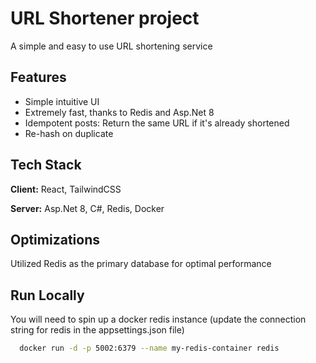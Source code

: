 # URL Shortener project

A simple and easy to use URL shortening service

## Features

- Simple intuitive UI
- Extremely fast, thanks to Redis and Asp.Net 8
- Idempotent posts: Return the same URL if it's already shortened
- Re-hash on duplicate

## Tech Stack

**Client:** React, TailwindCSS

**Server:** Asp.Net 8, C#, Redis, Docker

## Optimizations

Utilized Redis as the primary database for optimal performance

## Run Locally

You will need to spin up a docker redis instance (update the connection string for redis in the appsettings.json file)

```bash
  docker run -d -p 5002:6379 --name my-redis-container redis
```
